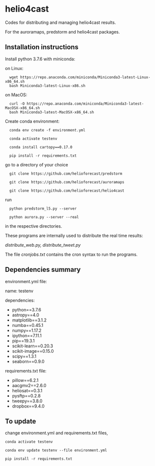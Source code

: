 # helio4cast
Codes for distributing and managing helio4cast results.

For the auroramaps, predstorm and helio4cast packages.


## Installation instructions

Install python 3.7.6 with miniconda:

on Linux:

	  wget https://repo.anaconda.com/miniconda/Miniconda3-latest-Linux-x86_64.sh
	  bash Miniconda3-latest-Linux-x86.sh

on MacOS:

	  curl -O https://repo.anaconda.com/miniconda/Miniconda3-latest-MacOSX-x86_64.sh
	  bash Miniconda3-latest-MacOSX-x86_64.sh


Create conda environment:

	  conda env create -f environment.yml

	  conda activate testenv

	  conda install cartopy==0.17.0

	  pip install -r requirements.txt
	  
go to a directory of your choice

	  git clone https://github.com/helioforecast/predstorm

	  git clone https://github.com/helioforecast/auroramaps

	  git clone https://github.com/helioforecast/helio4cast


run

	  python predstorm_l5.py --server
	  
	  python aurora.py --server --real

in the respective directories.

These programs are internally used to distribute the real time results:

*distribute_web.py, distribute_tweet.py*

The file *cronjobs.txt* contains the cron syntax to run the programs.


## Dependencies summary


environment.yml file:

name: testenv

dependencies:

  - python==3.7.6
  - astropy==4.0
  - matplotlib==3.1.2
  - numba==0.45.1
  - numpy==1.17.2
  - ipython==7.11.1
  - pip==19.3.1
  - scikit-learn==0.20.3
  - scikit-image==0.15.0
  - scipy==1.3.1
  - seaborn==0.9.0


requirements.txt file:

  - pillow==6.2.1
  - aacgmv2==2.6.0
  - heliosat==0.3.1
  - pysftp==0.2.8
  - tweepy==3.8.0
  - dropbox==9.4.0




## To update

change  environment.yml and requirements.txt files,

    conda activate testenv

    conda env update testenv --file environment.yml 

    pip install -r requirements.txt















